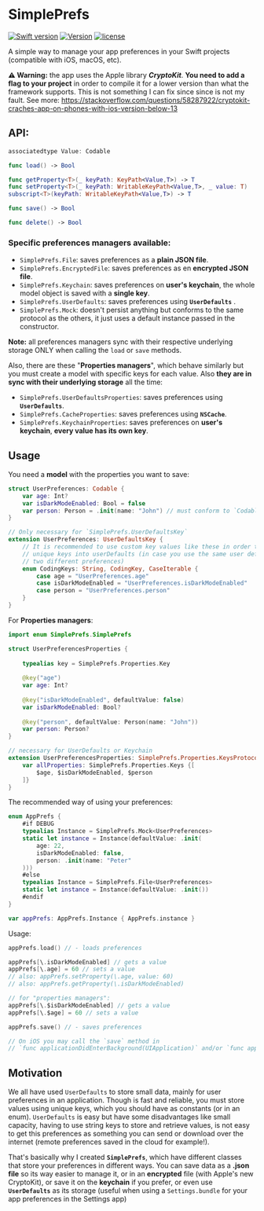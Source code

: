 # SimplePrefs

[![Swift version](https://img.shields.io/badge/Swift-5.1-orange.svg)](https://swift.org/download)
[![Version](https://img.shields.io/badge/version-2.5-green.svg)](https://github.com/illescasDaniel/Questions/releases)
[![license](https://img.shields.io/github/license/mashape/apistatus.svg)](https://github.com/illescasDaniel/SimplePrefs/blob/master/LICENSE)

A simple way to manage your app preferences in your Swift projects (compatible with iOS, macOS, etc).

**⚠️ Warning:** the app uses the Apple library ***CryptoKit***. **You need to add a flag to your project** in order to compile it for a lower version than what the framework supports.
This is not something I can fix since since is not my fault. See more: https://stackoverflow.com/questions/58287922/cryptokit-craches-app-on-phones-with-ios-version-below-13

## API:
```swift
associatedtype Value: Codable

func load() -> Bool

func getProperty<T>(_ keyPath: KeyPath<Value,T>) -> T
func setProperty<T>(_ keyPath: WritableKeyPath<Value,T>, _ value: T)
subscript<T>(keyPath: WritableKeyPath<Value,T>) -> T

func save() -> Bool

func delete() -> Bool
```

### Specific **preferences managers** available:
- `SimplePrefs.File`: saves preferences as a **plain JSON file**.
- `SimplePrefs.EncryptedFile`: saves preferences as en **encrypted JSON file**.
- `SimplePrefs.Keychain`: saves preferences on **user's keychain**, the whole model object is saved with a **single key**.
- `SimplePrefs.UserDefaults`: saves preferences using **`UserDefaults`**  .
- `SimplePrefs.Mock`: doesn't persist anything but conforms to the same protocol as the others, it just uses a default instance passed in the constructor.

**Note:** all preferences managers sync with their respective underlying storage ONLY when calling the `load` or `save` methods.

Also, there are these "**Properties managers**", which behave similarly but you must create a model with specific keys for each value. 
Also **they are in sync with their underlying storage** all the time:
- `SimplePrefs.UserDefaultsProperties`: saves preferences using **`UserDefaults`**.
- `SimplePrefs.CacheProperties`: saves preferences using **`NSCache`**.
- `SimplePrefs.KeychainProperties`: saves preferences on **user's keychain**, **every value has its own key**.

## Usage

You need a **model** with the properties you want to save:
```swift
struct UserPreferences: Codable {
    var age: Int?
    var isDarkModeEnabled: Bool = false
    var person: Person = .init(name: "John") // must conform to `Codable`
}

// Only necessary for `SimplePrefs.UserDefaultsKey`
extension UserPreferences: UserDefaultsKey {
    // It is recommended to use custom key values like these in order to save
    // unique keys into userDefaults (in case you use the same user defaults suite for
    // two different preferences)
    enum CodingKeys: String, CodingKey, CaseIterable {
        case age = "UserPreferences.age"
        case isDarkModeEnabled = "UserPreferences.isDarkModeEnabled"
        case person = "UserPreferences.person"
    }
}
```
For **Properties managers**:
```swift
import enum SimplePrefs.SimplePrefs

struct UserPreferencesProperties {
    
    typealias key = SimplePrefs.Properties.Key
    
    @key("age")
    var age: Int?
    
    @key("isDarkModeEnabled", defaultValue: false)
    var isDarkModeEnabled: Bool?
    
    @key("person", defaultValue: Person(name: "John"))
    var person: Person?
}

// necessary for UserDefaults or Keychain
extension UserPreferencesProperties: SimplePrefs.Properties.KeysProtocol {
    var allProperties: SimplePrefs.Properties.Keys {[
        $age, $isDarkModeEnabled, $person
    ]}
}

```

The recommended way of using your preferences:
```swift
enum AppPrefs {
    #if DEBUG
    typealias Instance = SimplePrefs.Mock<UserPreferences>
    static let instance = Instance(defaultValue: .init(
        age: 22,
        isDarkModeEnabled: false,
        person: .init(name: "Peter"
    )))
    #else
    typealias Instance = SimplePrefs.File<UserPreferences>
    static let instance = Instance(defaultValue: .init())
    #endif
}

var appPrefs: AppPrefs.Instance { AppPrefs.instance }
```

Usage:
```swift
appPrefs.load() // - loads preferences

appPrefs[\.isDarkModeEnabled] // gets a value
appPrefs[\.age] = 60 // sets a value
// also: appPrefs.setProperty(\.age, value: 60)
// also: appPrefs.getProperty(\.isDarkModeEnabled)

// for "properties managers":
appPrefs[\.$isDarkModeEnabled] // gets a value
appPrefs[\.$age] = 60 // sets a value

appPrefs.save() // - saves preferences

// On iOS you may call the `save` method in
// `func applicationDidEnterBackground(UIApplication)` and/or `func applicationWillTerminate(UIApplication)`.
```

## Motivation

We all have used `UserDefaults` to store small data, mainly for user preferences in an application. Though is fast and reliable, you must store values using unique keys, which you should have as constants (or in an enum).
`UserDefaults` is easy but have some disadvantages like small capacity, having to use string keys to store and retrieve values, is not easy to get this preferences as something you can send or download over the internet (remote preferences saved in the cloud for example!).

That's basically why I created **`SimplePrefs`**, which have different classes that store your preferences in different ways.
You can save data as a **.json file** so its way easier to manage it, or in an **encrypted** file (with Apple's new CryptoKit), or save it on the **keychain** if you prefer, or even use **`UserDefaults`** as its storage (useful when using a `Settings.bundle` for your app preferences in the Settings app)
